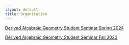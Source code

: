 ```yaml
---
layout: default
title: Organization
---
```


[Derived Algebraic Geometry Student Seminar Spring 2024](https://jacoberl.github.io/organization/dag_Sp24)

[Derived Algebraic Geometry Student Seminar Fall 2023](https://jacoberl.github.io/organization/dag_F23)

